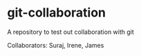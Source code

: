 # git-collaboration
A repository to test out collaboration with git

Collaborators: Suraj, Irene, James 